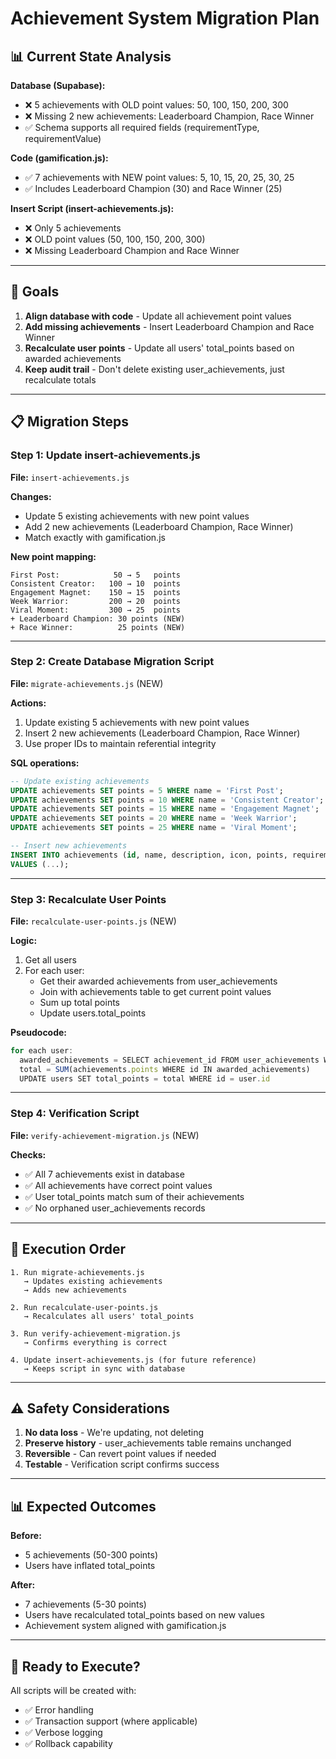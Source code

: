 # Achievement System Migration Plan

## 📊 Current State Analysis

**Database (Supabase):**
- ❌ 5 achievements with OLD point values: 50, 100, 150, 200, 300
- ❌ Missing 2 new achievements: Leaderboard Champion, Race Winner
- ✅ Schema supports all required fields (requirementType, requirementValue)

**Code (gamification.js):**
- ✅ 7 achievements with NEW point values: 5, 10, 15, 20, 25, 30, 25
- ✅ Includes Leaderboard Champion (30) and Race Winner (25)

**Insert Script (insert-achievements.js):**
- ❌ Only 5 achievements
- ❌ OLD point values (50, 100, 150, 200, 300)
- ❌ Missing Leaderboard Champion and Race Winner

---

## 🎯 Goals

1. **Align database with code** - Update all achievement point values
2. **Add missing achievements** - Insert Leaderboard Champion and Race Winner
3. **Recalculate user points** - Update all users' total_points based on awarded achievements
4. **Keep audit trail** - Don't delete existing user_achievements, just recalculate totals

---

## 📋 Migration Steps

### Step 1: Update insert-achievements.js
**File:** `insert-achievements.js`

**Changes:**
- Update 5 existing achievements with new point values
- Add 2 new achievements (Leaderboard Champion, Race Winner)
- Match exactly with gamification.js

**New point mapping:**
```
First Post:            50 → 5   points
Consistent Creator:   100 → 10  points
Engagement Magnet:    150 → 15  points
Week Warrior:         200 → 20  points
Viral Moment:         300 → 25  points
+ Leaderboard Champion: 30 points (NEW)
+ Race Winner:          25 points (NEW)
```

---

### Step 2: Create Database Migration Script
**File:** `migrate-achievements.js` (NEW)

**Actions:**
1. Update existing 5 achievements with new point values
2. Insert 2 new achievements (Leaderboard Champion, Race Winner)
3. Use proper IDs to maintain referential integrity

**SQL operations:**
```sql
-- Update existing achievements
UPDATE achievements SET points = 5 WHERE name = 'First Post';
UPDATE achievements SET points = 10 WHERE name = 'Consistent Creator';
UPDATE achievements SET points = 15 WHERE name = 'Engagement Magnet';
UPDATE achievements SET points = 20 WHERE name = 'Week Warrior';
UPDATE achievements SET points = 25 WHERE name = 'Viral Moment';

-- Insert new achievements
INSERT INTO achievements (id, name, description, icon, points, requirementType, requirementValue)
VALUES (...);
```

---

### Step 3: Recalculate User Points
**File:** `recalculate-user-points.js` (NEW)

**Logic:**
1. Get all users
2. For each user:
   - Get their awarded achievements from user_achievements
   - Join with achievements table to get current point values
   - Sum up total points
   - Update users.total_points

**Pseudocode:**
```javascript
for each user:
  awarded_achievements = SELECT achievement_id FROM user_achievements WHERE userId = user.id
  total = SUM(achievements.points WHERE id IN awarded_achievements)
  UPDATE users SET total_points = total WHERE id = user.id
```

---

### Step 4: Verification Script
**File:** `verify-achievement-migration.js` (NEW)

**Checks:**
- ✅ All 7 achievements exist in database
- ✅ All achievements have correct point values
- ✅ User total_points match sum of their achievements
- ✅ No orphaned user_achievements records

---

## 🔄 Execution Order

```
1. Run migrate-achievements.js
   → Updates existing achievements
   → Adds new achievements

2. Run recalculate-user-points.js
   → Recalculates all users' total_points

3. Run verify-achievement-migration.js
   → Confirms everything is correct

4. Update insert-achievements.js (for future reference)
   → Keeps script in sync with database
```

---

## ⚠️ Safety Considerations

1. **No data loss** - We're updating, not deleting
2. **Preserve history** - user_achievements table remains unchanged
3. **Reversible** - Can revert point values if needed
4. **Testable** - Verification script confirms success

---

## 📊 Expected Outcomes

**Before:**
- 5 achievements (50-300 points)
- Users have inflated total_points

**After:**
- 7 achievements (5-30 points)
- Users have recalculated total_points based on new values
- Achievement system aligned with gamification.js

---

## 🚀 Ready to Execute?

All scripts will be created with:
- ✅ Error handling
- ✅ Transaction support (where applicable)
- ✅ Verbose logging
- ✅ Rollback capability
